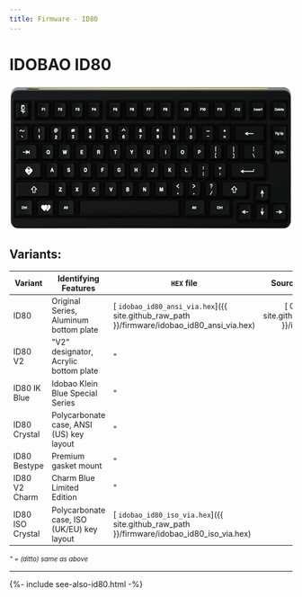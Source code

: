 ```yaml
---
title: Firmware - ID80
---
```


# IDOBAO ID80

<img src="../assets/img/idobao-id80.png" height="260" width="auto" style="display:block;margin-left:auto;margin-right:auto;">

## Variants:

| Variant       | Identifying Features                                | `HEX` file | Source Location |
|---------------|-----------------------------------------------------|------------|:---------------:|
| ID80 | Original Series, Aluminum bottom plate | [<i class="fas fa-microchip"></i> `idobao_id80_ansi_via.hex`]({{ site.github_raw_path }}/firmware/idobao_id80_ansi_via.hex) | [<i class="fab fa-github"></i> QMK]({{ site.github_qmk_path }}/id80/v1) |
| ID80 V2 | "V2" designator, Acrylic bottom plate | " | " |
| ID80 IK Blue | Idobao Klein Blue Special Series | " | " |
| ID80 Crystal | Polycarbonate case, ANSI (US) key layout | " | " |
| ID80 Bestype | Premium gasket mount | " | " |
| ID80 V2 Charm | Charm Blue Limited Edition  | " | " |
| ID80 ISO Crystal | Polycarbonate case, ISO (UK/EU) key layout | [<i class="fas fa-microchip"></i> `idobao_id80_iso_via.hex`]({{ site.github_raw_path }}/firmware/idobao_id80_iso_via.hex) | " |

<small class="d-block text-muted text-center"><i>" = (ditto) same as above</i></small>

---

{%- include see-also-id80.html -%}
